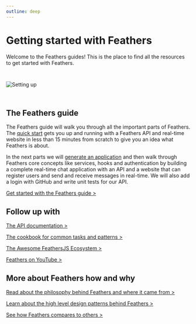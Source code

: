 ```yaml
---
outline: deep
---
```


# Getting started with Feathers

Welcome to the Feathers guides! This is the place to find all the resources to get started with Feathers.

<img style="margin: 2em 0;" src="/img/main-character-starting.svg" alt="Setting up">

## The Feathers guide

The Feathers guide will walk you through all the important parts of Feathers. The [quick start](./basics/starting.md) gets you up and running with a Feathers API and real-time website in less than 15 minutes from scratch to give you an idea what Feathers is about.

In the next parts we will [generate an application](./basics/generator.md) and then walk through Feathers core concepts like services, hooks and authentication by building a complete real-time chat application with an API and a website that can register users and send and receive messages in real-time. We will also add a login with GitHub and write unit tests for our API.

[Get started with the Feathers guide >](./basics/starting.md)

## Follow up with

[The API documentation >](../api/)

[The cookbook for common tasks and patterns >](../cookbook/)

[The Awesome FeathersJS Ecosystem >](https://github.com/feathersjs/awesome-feathersjs)

[Feathers on YouTube >](https://www.youtube.com/playlist?list=PLwSdIiqnDlf_lb5y1liQK2OW5daXYgKOe)

## More about Feathers how and why

[Read about the philosophy behind Feathers and where it came from >](https://blog.feathersjs.com/why-we-built-the-best-web-framework-you-ve-probably-never-heard-of-until-now-176afc5c6aac)

[Learn about the high level design patterns behind Feathers >](https://blog.feathersjs.com/design-patterns-for-modern-web-apis-1f046635215)

[See how Feathers compares to others >](https://feathersjs.com/comparison)
